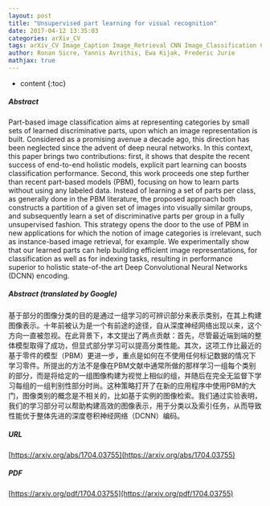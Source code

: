 ```yaml
---
layout: post
title: "Unsupervised part learning for visual recognition"
date: 2017-04-12 13:35:03
categories: arXiv_CV
tags: arXiv_CV Image_Caption Image_Retrieval CNN Image_Classification Classification Recognition
author: Ronan Sicre, Yannis Avrithis, Ewa Kijak, Frederic Jurie
mathjax: true
---
```


* content
{:toc}

##### Abstract
Part-based image classification aims at representing categories by small sets of learned discriminative parts, upon which an image representation is built. Considered as a promising avenue a decade ago, this direction has been neglected since the advent of deep neural networks. In this context, this paper brings two contributions: first, it shows that despite the recent success of end-to-end holistic models, explicit part learning can boosts classification performance. Second, this work proceeds one step further than recent part-based models (PBM), focusing on how to learn parts without using any labeled data. Instead of learning a set of parts per class, as generally done in the PBM literature, the proposed approach both constructs a partition of a given set of images into visually similar groups, and subsequently learn a set of discriminative parts per group in a fully unsupervised fashion. This strategy opens the door to the use of PBM in new applications for which the notion of image categories is irrelevant, such as instance-based image retrieval, for example. We experimentally show that our learned parts can help building efficient image representations, for classification as well as for indexing tasks, resulting in performance superior to holistic state-of-the art Deep Convolutional Neural Networks (DCNN) encoding.

##### Abstract (translated by Google)
基于部分的图像分类的目的是通过一组学习的可辨识部分来表示类别，在其上构建图像表示。十年前被认为是一个有前途的途径，自从深度神经网络出现以来，这个方向一直被忽视。在此背景下，本文提出了两点贡献：首先，尽管最近端到端的整体模型取得了成功，但显式部分学习可以提高分类性能。其次，这项工作比最近的基于零件的模型（PBM）更进一步，重点是如何在不使用任何标记数据的情况下学习零件。所提出的方法不是像在PBM文献中通常所做的那样学习一组每个类别的部分，而是将给定的一组图像构建为视觉上相似的组，并随后在完全无监督下学习每组的一组判别性部分时尚。这种策略打开了在新的应用程序中使用PBM的大门，图像类别的概念是不相关的，比如基于实例的图像检索。我们通过实验表明，我们的学习部分可以帮助构建高效的图像表示，用于分类以及索引任务，从而导致性能优于整体先进的深度卷积神经网络（DCNN）编码。

##### URL
[https://arxiv.org/abs/1704.03755](https://arxiv.org/abs/1704.03755)

##### PDF
[https://arxiv.org/pdf/1704.03755](https://arxiv.org/pdf/1704.03755)

